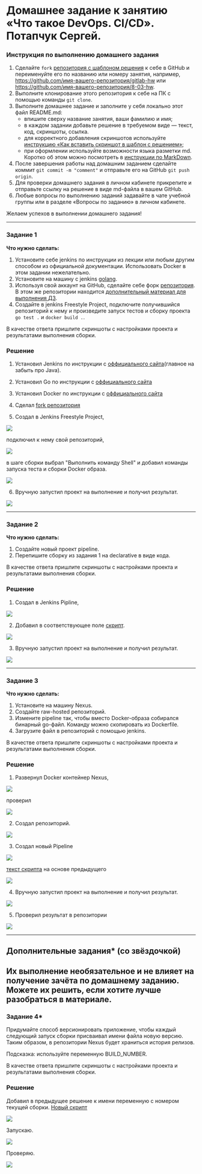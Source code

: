 # Домашнее задание к занятию «Что такое DevOps. СI/СD». Потапчук Сергей.

### Инструкция по выполнению домашнего задания

   1. Сделайте `fork` [репозитория c шаблоном решения](https://github.com/netology-code/sys-pattern-homework) к себе в GitHub и переименуйте его по названию или номеру занятия, например, https://github.com/имя-вашего-репозитория/gitlab-hw или https://github.com/имя-вашего-репозитория/8-03-hw.
   2. Выполните клонирование этого репозитория к себе на ПК с помощью команды `git clone`.
   3. Выполните домашнее задание и заполните у себя локально этот файл README.md:
      - впишите сверху название занятия, ваши фамилию и имя;
      - в каждом задании добавьте решение в требуемом виде — текст, код, скриншоты, ссылка.
      - для корректного добавления скриншотов используйте [инструкцию «Как вставить скриншот в шаблон с решением»](https://github.com/netology-code/sys-pattern-homework/blob/main/screen-instruction.md);
      - при оформлении используйте возможности языка разметки md. Коротко об этом можно посмотреть в [инструкции  по MarkDown](https://github.com/netology-code/sys-pattern-homework/blob/main/md-instruction.md).
   4. После завершения работы над домашним заданием сделайте коммит `git commit -m "comment"` и отправьте его на GitHub `git push origin`.
   5. Для проверки домашнего задания в личном кабинете прикрепите и отправьте ссылку на решение в виде md-файла в вашем GitHub.
   6. Любые вопросы по выполнению заданий задавайте в чате учебной группы или в разделе «Вопросы по заданию» в личном кабинете.
   
Желаем успехов в выполнении домашнего задания!

---

### Задание 1

**Что нужно сделать:**

1. Установите себе jenkins по инструкции из лекции или любым другим способом из официальной документации. Использовать Docker в этом задании нежелательно.
2. Установите на машину с jenkins [golang](https://golang.org/doc/install).
3. Используя свой аккаунт на GitHub, сделайте себе форк [репозитория](https://github.com/netology-code/sdvps-materials.git). В этом же репозитории находится [дополнительный материал для выполнения ДЗ](https://github.com/netology-code/sdvps-materials/blob/main/CICD/8.2-hw.md).
3. Создайте в jenkins Freestyle Project, подключите получившийся репозиторий к нему и произведите запуск тестов и сборку проекта ```go test .``` и  ```docker build .```.

В качестве ответа пришлите скриншоты с настройками проекта и результатами выполнения сборки.

### Решение

1. Установил Jenkins по инструкции с [оффициального сайта](https://www.jenkins.io/doc/book/installing/linux/#debianubuntu)(главное на забыть про Java).

2. Установил Go по инструкции с [оффициального сайта](https://go.dev/doc/install)

3. Установил Docker по инструкции с [оффициального сайта](https://docs.docker.com/engine/install/ubuntu/)

4. Сделал [fork репозитория](https://github.com/potapchuksa/netology-homework-08-automation-ci-cd-8-02-what-is-devops-ci-cd-materials.git)

5. Создал в Jenkins Freestyle Project,

![](img/img-01-01.png)

подключил к нему свой репозиторий,

![](img/img-01-02.png)

в шаге сборки выбрал "Выполнить команду Shell" и добавил команды запуска теста и сборки Docker образа.

![](img/img-01-03.png)

6. Вручную запустил проект на выполнение и получил результат.

![](img/img-01-04.png)

---

### Задание 2

**Что нужно сделать:**

1. Создайте новый проект pipeline.
2. Перепишите сборку из задания 1 на declarative в виде кода.

В качестве ответа пришлите скриншоты с настройками проекта и результатами выполнения сборки.

### Решение

1. Создал в Jenkins Pipline,

![](img/img-02-01.png)

2. Добавил в соответствующее поле [скрипт](pipeline-script-2.md).

![](img/img-02-02.png)

3. Вручную запустил проект на выполнение и получил результат.

![](img/img-02-03.png)

---

### Задание 3

**Что нужно сделать:**

1. Установите на машину Nexus.
1. Создайте raw-hosted репозиторий.
1. Измените pipeline так, чтобы вместо Docker-образа собирался бинарный go-файл. Команду можно скопировать из Dockerfile.
1. Загрузите файл в репозиторий с помощью jenkins.

В качестве ответа пришлите скриншоты с настройками проекта и результатами выполнения сборки.

### Решение

1. Развернул Docker контейнер Nexus,

![](img/img-03-01.png)

проверил

![](img/img-03-02.png)

2. Создал репозиторий.

![](img/img-03-03.png)

3. Cоздал новый Pipeline

![](img/img-03-04.png)

[текст скрипта](pipeline-script-3.md) на основе предыдущего

![](img/img-03-05.png)

4. Вручную запустил проект на выполнение и получил результат.

![](img/img-03-06.png)

5. Проверил результат в репозитории

![](img/img-03-07.png)

---
## Дополнительные задания* (со звёздочкой)

Их выполнение необязательное и не влияет на получение зачёта по домашнему заданию. Можете их решить, если хотите лучше разобраться в материале.
---

### Задание 4*

Придумайте способ версионировать приложение, чтобы каждый следующий запуск сборки присваивал имени файла новую версию. Таким образом, в репозитории Nexus будет храниться история релизов.

Подсказка: используйте переменную BUILD_NUMBER.

В качестве ответа пришлите скриншоты с настройками проекта и результатами выполнения сборки.

### Решение

Добавил в предыдущее решение к имени переменную с номером текущей сборки. [Новый скрипт](pipeline-script-4.md)

![](img/img-04-01.png)

Запускаю.

![](img/img-04-01.png)

Проверяю.

![](img/img-04-01.png)

